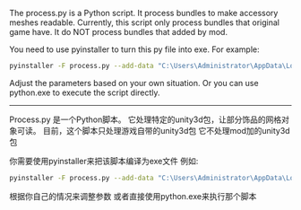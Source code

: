 The process.py is a Python script.
It process bundles to make accessory meshes readable.
Currently, this script only process bundles that original game have.
It do NOT process bundles that added by mod.

You need to use pyinstaller to turn this py file into exe.
For example: 
```bash
pyinstaller -F process.py --add-data "C:\Users\Administrator\AppData\Local\Packages\PythonSoftwareFoundation.Python.3.9_qbz5n2kfra8p0\LocalCache\local-packages\Python39\site-packages\UnityPy\resources;UnityPy\resources"
```

Adjust the parameters based on your own situation.
Or you can use python.exe to execute the script directly.

---

Process.py 是一个Python脚本。
它处理特定的unity3d包，让部分饰品的网格对象可读。
目前，这个脚本只处理游戏自带的unity3d包
它不处理mod加的unity3d包

你需要使用pyinstaller来把该脚本编译为exe文件
例如: 
```bash
pyinstaller -F process.py --add-data "C:\Users\Administrator\AppData\Local\Packages\PythonSoftwareFoundation.Python.3.9_qbz5n2kfra8p0\LocalCache\local-packages\Python39\site-packages\UnityPy\resources;UnityPy\resources"
```
根据你自己的情况来调整参数
或者直接使用python.exe来执行那个脚本
